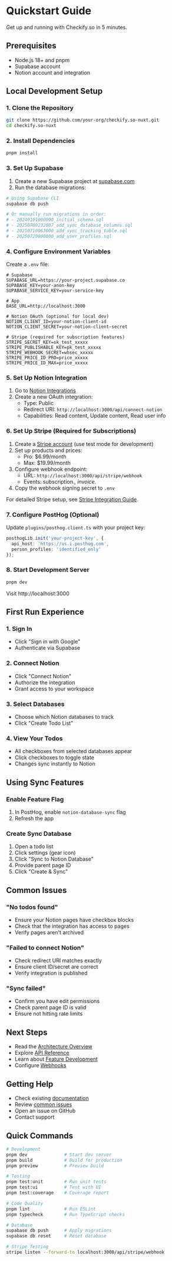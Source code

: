 # Quickstart Guide

Get up and running with Checkify.so in 5 minutes.

## Prerequisites

- Node.js 18+ and pnpm
- Supabase account
- Notion account and integration

## Local Development Setup

### 1. Clone the Repository

```bash
git clone https://github.com/your-org/checkify.so-nuxt.git
cd checkify.so-nuxt
```

### 2. Install Dependencies

```bash
pnpm install
```

### 3. Set Up Supabase

1. Create a new Supabase project at [supabase.com](https://supabase.com)
2. Run the database migrations:

```bash
# Using Supabase CLI
supabase db push

# Or manually run migrations in order:
# - 20240101000000_initial_schema.sql
# - 20250709232007_add_sync_database_columns.sql  
# - 20250710063000_add_sync_tracking_table.sql
# - 20250720000000_add_user_profiles.sql
```

### 4. Configure Environment Variables

Create a `.env` file:

```env
# Supabase
SUPABASE_URL=https://your-project.supabase.co
SUPABASE_KEY=your-anon-key
SUPABASE_SERVICE_KEY=your-service-key

# App
BASE_URL=http://localhost:3000

# Notion OAuth (optional for local dev)
NOTION_CLIENT_ID=your-notion-client-id
NOTION_CLIENT_SECRET=your-notion-client-secret

# Stripe (required for subscription features)
STRIPE_SECRET_KEY=sk_test_xxxxx
STRIPE_PUBLISHABLE_KEY=pk_test_xxxxx
STRIPE_WEBHOOK_SECRET=whsec_xxxxx
STRIPE_PRICE_ID_PRO=price_xxxxx
STRIPE_PRICE_ID_MAX=price_xxxxx
```

### 5. Set Up Notion Integration

1. Go to [Notion Integrations](https://www.notion.so/my-integrations)
2. Create a new OAuth integration:
   - Type: Public
   - Redirect URI: `http://localhost:3000/api/connect-notion`
   - Capabilities: Read content, Update content, Read user info

### 6. Set Up Stripe (Required for Subscriptions)

1. Create a [Stripe account](https://stripe.com) (use test mode for development)
2. Set up products and prices:
   - Pro: $6.99/month
   - Max: $19.99/month
3. Configure webhook endpoint:
   - URL: `http://localhost:3000/api/stripe/webhook`
   - Events: subscription.*, invoice.*
4. Copy the webhook signing secret to `.env`

For detailed Stripe setup, see [Stripe Integration Guide](../features/stripe-integration.md).

### 7. Configure PostHog (Optional)

Update `plugins/posthog.client.ts` with your project key:

```typescript
posthogLib.init('your-project-key', {
  api_host: 'https://us.i.posthog.com',
  person_profiles: 'identified_only'
});
```

### 8. Start Development Server

```bash
pnpm dev
```

Visit http://localhost:3000

## First Run Experience

### 1. Sign In
- Click "Sign in with Google"
- Authenticate via Supabase

### 2. Connect Notion
- Click "Connect Notion"
- Authorize the integration
- Grant access to your workspace

### 3. Select Databases
- Choose which Notion databases to track
- Click "Create Todo List"

### 4. View Your Todos
- All checkboxes from selected databases appear
- Click checkboxes to toggle state
- Changes sync instantly to Notion

## Using Sync Features

### Enable Feature Flag
1. In PostHog, enable `notion-database-sync` flag
2. Refresh the app

### Create Sync Database
1. Open a todo list
2. Click settings (gear icon)
3. Click "Sync to Notion Database"
4. Provide parent page ID
5. Click "Create & Sync"

## Common Issues

### "No todos found"
- Ensure your Notion pages have checkbox blocks
- Check that the integration has access to pages
- Verify pages aren't archived

### "Failed to connect Notion"
- Check redirect URI matches exactly
- Ensure client ID/secret are correct
- Verify integration is published

### "Sync failed"
- Confirm you have edit permissions
- Check parent page ID is valid
- Ensure not hitting rate limits

## Next Steps

- Read the [Architecture Overview](../technical/architecture.md)
- Explore [API Reference](../technical/api-reference.md)
- Learn about [Feature Development](./development.md)
- Configure [Webhooks](../features/webhook-integration.md)

## Getting Help

- Check existing [documentation](..)
- Review [common issues](./development.md#troubleshooting)
- Open an issue on GitHub
- Contact support

## Quick Commands

```bash
# Development
pnpm dev              # Start dev server
pnpm build            # Build for production
pnpm preview          # Preview build

# Testing
pnpm test:unit        # Run unit tests
pnpm test:ui          # Test with UI
pnpm test:coverage    # Coverage report

# Code Quality
pnpm lint             # Run ESLint
pnpm typecheck        # Run TypeScript checks

# Database
supabase db push      # Apply migrations
supabase db reset     # Reset database

# Stripe Testing
stripe listen --forward-to localhost:3000/api/stripe/webhook
```
